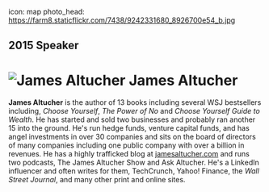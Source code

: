 icon: map
photo_head: https://farm8.staticflickr.com/7438/9242331680_8926700e54_b.jpg

## 2015 Speaker

# ![James Altucher](http://imgs.wds.fm/james-altucher-round.png) James Altucher

<div class="zig-zags_blue"></div>

**James Altucher** is the author of 13 books including several WSJ bestsellers including, *Choose Yourself*, *The Power of No* and *Choose Yourself Guide to Wealth*. He has started and sold two businesses and probably ran another 15 into the ground. He's run hedge funds, venture capital funds, and has angel investments in over 30 companies and sits on the board of directors of many companies including one public company with over a billion in revenues. He has a highly trafficked blog at <a href="http://jamesaltucher.com" target="_blank">jamesaltucher.com</a> and runs two podcasts, The James Altucher Show and Ask Altucher. He's a LinkedIn influencer and often writes for them, TechCrunch, Yahoo! Finance, the *Wall Street Journal*, and many other print and online sites.
